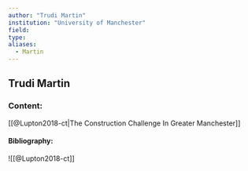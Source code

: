 ```yaml
---
author: "Trudi Martin"
institution: "University of Manchester"
field:
type:
aliases:
  - Martin
---
```


## Trudi Martin

### Content:
[[@Lupton2018-ct|The Construction Challenge In Greater Manchester]]

#### Bibliography:

![[@Lupton2018-ct]]